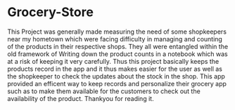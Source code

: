 # Grocery-Store
This Project was generally made measuring the need of some shopkeepers near my hometown which were facing difficulty in managing and counting of the products in their respective shops.
They all were entangled within the old framework of Writing down the product counts in a notebook which was at a risk of keeping it very carefully.
Thus this project basically keeps the products record in the app and it thus makes easier for the user as well as the shopkeeper to check the updates about the stock in the shop.
This app provided an efficent way to keep records and personalize their grocery app such as to make them available for the customers to check out the availability of the product.
Thankyou for reading it.
